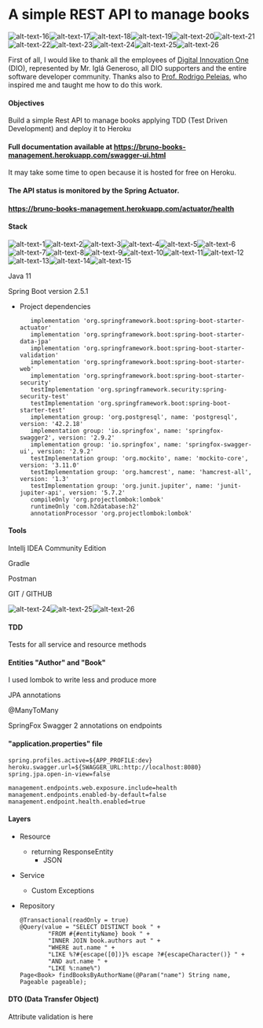 # A simple REST API to manage books

![alt-text-16](https://live.staticflickr.com/65535/51300284866_8e9803d8ac_n.jpg "Digital Innovation One")![alt-text-17](https://live.staticflickr.com/65535/51301300290_ef0929d019_n.jpg "Órbi")![alt-text-18](https://live.staticflickr.com/65535/51300468168_db2772602b_n.jpg "GFT")![alt-text-19](https://live.staticflickr.com/65535/51300468243_6a63bccf2c_n.jpg "Avanade")![alt-text-20](https://live.staticflickr.com/65535/51300468188_b8cd498486_n.jpg "Everis")![alt-text-21](https://live.staticflickr.com/65535/51300992864_3f0e123f26_n.jpg "Impulso")![alt-text-22](https://live.staticflickr.com/65535/51300284786_5b4e4feb48_n.jpg "Banco Inter")![alt-text-23](https://live.staticflickr.com/65535/51299541472_9621efd000_n.jpg "Banco Carrefour")![alt-text-24](https://live.staticflickr.com/65535/51300992809_111bf9d021_n.jpg "MRV")![alt-text-25](https://live.staticflickr.com/65535/51300992829_a859e76404_n.jpg "Localiza Labs")![alt-text-26](https://live.staticflickr.com/65535/51299541332_79b40158c8_n.jpg "Banco Santander")

First of all, I would like to thank all the employees of [Digital Innovation One](https://web.digitalinnovation.one) (DIO), represented by Mr. Iglá Generoso, all  DIO supporters and the entire software developer community. Thanks also to [Prof. Rodrigo Peleias](https://github.com/rpeleias), who inspired me and taught me how to do this work.

#### Objectives

Build a simple Rest API to manage books applying TDD (Test Driven Development) and deploy it to Heroku

#### Full documentation available at https://bruno-books-management.herokuapp.com/swagger-ui.html

It may take some time to open because it is hosted for free on Heroku.

#### The API status is monitored by the Spring Actuator.

#### https://bruno-books-management.herokuapp.com/actuator/health

#### Stack

![alt-text-1](https://live.staticflickr.com/65535/51300833708_75a800768f_n.jpg "Java")![alt-text-2](https://live.staticflickr.com/65535/51300994079_471d0a2a75_n.jpg "Spring")![alt-text-3](https://live.staticflickr.com/65535/51300994179_a899b218f0_n.jpg "Heroku")![alt-text-4](https://live.staticflickr.com/65535/51299906262_98e489b59a_n.jpg "Github")![alt-text-5](https://live.staticflickr.com/65535/51301301835_3b614ef1dc_n.jpg "Git")![alt-text-6](https://live.staticflickr.com/65535/51300286091_47feff87ed_n.jpg "PostgreSQL")![alt-text-7](https://live.staticflickr.com/65535/51300649436_ca50fd6815_n.jpg "H2")![alt-text-8](https://live.staticflickr.com/65535/51301663380_cb6be126b4_n.jpg "Project Lombok")![alt-text-9](https://live.staticflickr.com/65535/51300994044_39e424118d_n.jpg "Swagger")![alt-text-10](https://live.staticflickr.com/65535/51301360574_d5ff7350f7_n.jpg "JUnit")![alt-text-11](https://live.staticflickr.com/65535/51301140479_382d485de8_n.jpg "Mockito")![alt-text-12](https://live.staticflickr.com/65535/51299906232_f06df32fee_n.jpg "Hamcrest")![alt-text-13](https://live.staticflickr.com/65535/51300681046_fda4dfa22b_n.jpg "IntelliJ IDEA")![alt-text-14](https://live.staticflickr.com/65535/51300681056_8aac67b995_n.jpg "Gradle")![alt-text-15](https://live.staticflickr.com/65535/51299937717_7bd7171088_n.jpg "Postman")

Java 11

Spring Boot version 2.5.1

- Project dependencies

  ```
     implementation 'org.springframework.boot:spring-boot-starter-actuator'
     implementation 'org.springframework.boot:spring-boot-starter-data-jpa'
     implementation 'org.springframework.boot:spring-boot-starter-validation'
     implementation 'org.springframework.boot:spring-boot-starter-web'
     implementation 'org.springframework.boot:spring-boot-starter-security'
     testImplementation 'org.springframework.security:spring-security-test'
     testImplementation 'org.springframework.boot:spring-boot-starter-test'
     implementation group: 'org.postgresql', name: 'postgresql', version: '42.2.18'
     implementation group: 'io.springfox', name: 'springfox-swagger2', version: '2.9.2'
     implementation group: 'io.springfox', name: 'springfox-swagger-ui', version: '2.9.2'
     testImplementation group: 'org.mockito', name: 'mockito-core', version: '3.11.0'
     testImplementation group: 'org.hamcrest', name: 'hamcrest-all', version: '1.3'
     testImplementation group: 'org.junit.jupiter', name: 'junit-jupiter-api', version: '5.7.2'
     compileOnly 'org.projectlombok:lombok'
     runtimeOnly 'com.h2database:h2'
     annotationProcessor 'org.projectlombok:lombok'
  ```

#### Tools

Intellj IDEA Community Edition

Gradle

Postman

GIT / GITHUB 

![alt-text-24](https://live.staticflickr.com/65535/51300464828_710c99858c_n.jpg "StackOverFlow")![alt-text-25](https://live.staticflickr.com/65535/51300464883_4e65e30dc1_n.jpg "Baeldung")![alt-text-26](https://live.staticflickr.com/65535/51301297305_5ea9209ecf_n.jpg "Medium")

#### TDD

Tests for all service and resource methods 

#### Entities "Author" and "Book"

I used lombok to write less and produce more

JPA annotations

@ManyToMany

SpringFox Swagger 2 annotations on endpoints

#### "application.properties" file

```
spring.profiles.active=${APP_PROFILE:dev}
heroku.swagger.url=${SWAGGER_URL:http://localhost:8080}
spring.jpa.open-in-view=false

management.endpoints.web.exposure.include=health
management.endpoints.enabled-by-default=false
management.endpoint.health.enabled=true
```

#### Layers

 - Resource

   - returning ResponseEntity
     	- JSON

 - Service

   - Custom Exceptions

 - Repository

   ```
   @Transactional(readOnly = true)
   @Query(value = "SELECT DISTINCT book " +
           "FROM #{#entityName} book " +
           "INNER JOIN book.authors aut " +
           "WHERE aut.name " +
           "LIKE %?#{escape([0])}% escape ?#{escapeCharacter()} " +
           "AND aut.name " +
           "LIKE %:name%")
   Page<Book> findBooksByAuthorName(@Param("name") String name, Pageable pageable);
   ```

#### DTO (Data Transfer Object)

Attribute validation is here

#### 
